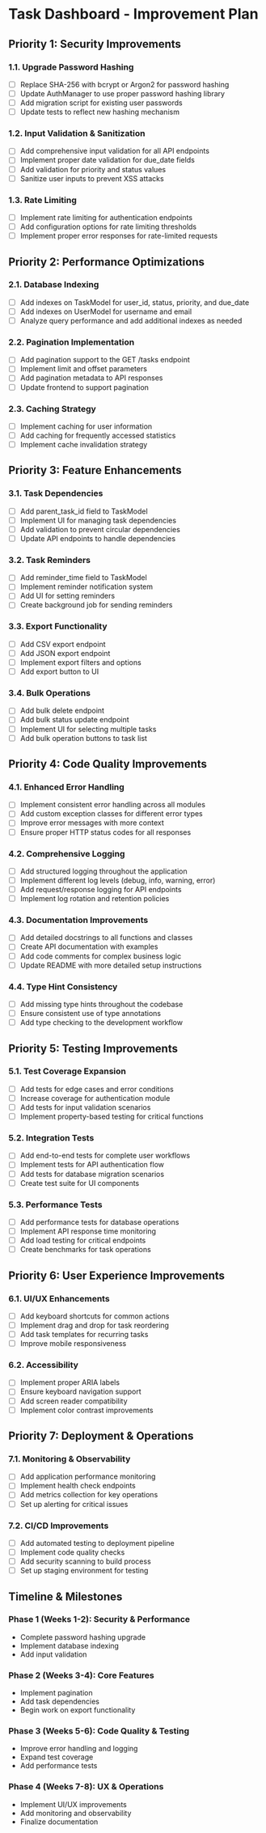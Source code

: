# Task Dashboard - Improvement Plan

## Priority 1: Security Improvements

### 1.1. Upgrade Password Hashing
- [ ] Replace SHA-256 with bcrypt or Argon2 for password hashing
- [ ] Update AuthManager to use proper password hashing library
- [ ] Add migration script for existing user passwords
- [ ] Update tests to reflect new hashing mechanism

### 1.2. Input Validation & Sanitization
- [ ] Add comprehensive input validation for all API endpoints
- [ ] Implement proper date validation for due_date fields
- [ ] Add validation for priority and status values
- [ ] Sanitize user inputs to prevent XSS attacks

### 1.3. Rate Limiting
- [ ] Implement rate limiting for authentication endpoints
- [ ] Add configuration options for rate limiting thresholds
- [ ] Implement proper error responses for rate-limited requests

## Priority 2: Performance Optimizations

### 2.1. Database Indexing
- [ ] Add indexes on TaskModel for user_id, status, priority, and due_date
- [ ] Add indexes on UserModel for username and email
- [ ] Analyze query performance and add additional indexes as needed

### 2.2. Pagination Implementation
- [ ] Add pagination support to the GET /tasks endpoint
- [ ] Implement limit and offset parameters
- [ ] Add pagination metadata to API responses
- [ ] Update frontend to support pagination

### 2.3. Caching Strategy
- [ ] Implement caching for user information
- [ ] Add caching for frequently accessed statistics
- [ ] Implement cache invalidation strategy

## Priority 3: Feature Enhancements

### 3.1. Task Dependencies
- [ ] Add parent_task_id field to TaskModel
- [ ] Implement UI for managing task dependencies
- [ ] Add validation to prevent circular dependencies
- [ ] Update API endpoints to handle dependencies

### 3.2. Task Reminders
- [ ] Add reminder_time field to TaskModel
- [ ] Implement reminder notification system
- [ ] Add UI for setting reminders
- [ ] Create background job for sending reminders

### 3.3. Export Functionality
- [ ] Add CSV export endpoint
- [ ] Add JSON export endpoint
- [ ] Implement export filters and options
- [ ] Add export button to UI

### 3.4. Bulk Operations
- [ ] Add bulk delete endpoint
- [ ] Add bulk status update endpoint
- [ ] Implement UI for selecting multiple tasks
- [ ] Add bulk operation buttons to task list

## Priority 4: Code Quality Improvements

### 4.1. Enhanced Error Handling
- [ ] Implement consistent error handling across all modules
- [ ] Add custom exception classes for different error types
- [ ] Improve error messages with more context
- [ ] Ensure proper HTTP status codes for all responses

### 4.2. Comprehensive Logging
- [ ] Add structured logging throughout the application
- [ ] Implement different log levels (debug, info, warning, error)
- [ ] Add request/response logging for API endpoints
- [ ] Implement log rotation and retention policies

### 4.3. Documentation Improvements
- [ ] Add detailed docstrings to all functions and classes
- [ ] Create API documentation with examples
- [ ] Add code comments for complex business logic
- [ ] Update README with more detailed setup instructions

### 4.4. Type Hint Consistency
- [ ] Add missing type hints throughout the codebase
- [ ] Ensure consistent use of type annotations
- [ ] Add type checking to the development workflow

## Priority 5: Testing Improvements

### 5.1. Test Coverage Expansion
- [ ] Add tests for edge cases and error conditions
- [ ] Increase coverage for authentication module
- [ ] Add tests for input validation scenarios
- [ ] Implement property-based testing for critical functions

### 5.2. Integration Tests
- [ ] Add end-to-end tests for complete user workflows
- [ ] Implement tests for API authentication flow
- [ ] Add tests for database migration scenarios
- [ ] Create test suite for UI components

### 5.3. Performance Tests
- [ ] Add performance tests for database operations
- [ ] Implement API response time monitoring
- [ ] Add load testing for critical endpoints
- [ ] Create benchmarks for task operations

## Priority 6: User Experience Improvements

### 6.1. UI/UX Enhancements
- [ ] Add keyboard shortcuts for common actions
- [ ] Implement drag and drop for task reordering
- [ ] Add task templates for recurring tasks
- [ ] Improve mobile responsiveness

### 6.2. Accessibility
- [ ] Implement proper ARIA labels
- [ ] Ensure keyboard navigation support
- [ ] Add screen reader compatibility
- [ ] Implement color contrast improvements

## Priority 7: Deployment & Operations

### 7.1. Monitoring & Observability
- [ ] Add application performance monitoring
- [ ] Implement health check endpoints
- [ ] Add metrics collection for key operations
- [ ] Set up alerting for critical issues

### 7.2. CI/CD Improvements
- [ ] Add automated testing to deployment pipeline
- [ ] Implement code quality checks
- [ ] Add security scanning to build process
- [ ] Set up staging environment for testing

## Timeline & Milestones

### Phase 1 (Weeks 1-2): Security & Performance
- Complete password hashing upgrade
- Implement database indexing
- Add input validation

### Phase 2 (Weeks 3-4): Core Features
- Implement pagination
- Add task dependencies
- Begin work on export functionality

### Phase 3 (Weeks 5-6): Code Quality & Testing
- Improve error handling and logging
- Expand test coverage
- Add performance tests

### Phase 4 (Weeks 7-8): UX & Operations
- Implement UI/UX improvements
- Add monitoring and observability
- Finalize documentation